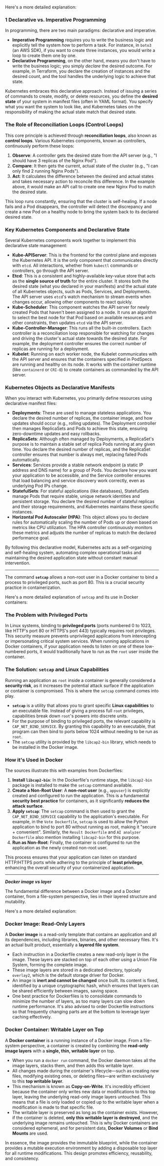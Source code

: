 

Here's a more detailed explanation:

### 1 Declarative vs. Imperative Programming
In programming, there are two main paradigms: declarative and imperative.
*   **Imperative Programming** requires you to write the business logic and explicitly tell the system *how* to perform a task. For instance, in `boto3` (an AWS SDK), if you want to create three instances, you would write a loop to create them one by one.
*   **Declarative Programming**, on the other hand, means you don't have to write the business logic; you simply *declare* the desired outcome. For example, in Terraform, you declare the creation of instances and the desired count, and the tool handles the underlying logic to achieve that state.

Kubernetes embraces this declarative approach. Instead of issuing a series of commands to create, modify, or delete resources, you define the **desired state** of your system in manifest files (often in YAML format). You specify what you want the system to look like, and Kubernetes takes on the responsibility of making the actual state match that desired state.

### The Role of Reconciliation Loops (Control Loops)
This core principle is achieved through **reconciliation loops**, also known as **control loops**. Various Kubernetes components, known as controllers, continuously perform these loops:
1.  **Observe**: A controller gets the desired state from the API server (e.g., "I should have 3 replicas of the Nginx Pod").
2.  **Compare**: It then gets the current, actual state of the cluster (e.g., "I can only find 2 running Nginx Pods").
3.  **Act**: It calculates the difference between the desired and actual states and takes necessary action to reconcile this difference. In the example above, it would make an API call to create one new Nginx Pod to match the desired state.

This loop runs constantly, ensuring that the cluster is self-healing. If a node fails and a Pod disappears, the controller will detect the discrepancy and create a new Pod on a healthy node to bring the system back to its declared desired state.

### Key Kubernetes Components and Declarative State
Several Kubernetes components work together to implement this declarative state management:
*   **Kube-APIServer**: This is the frontend for the control plane and exposes the Kubernetes API. It is the only component that communicates directly with `etcd`. All interactions, whether from `kubectl` commands or controllers, go through the API server.
*   **Etcd**: This is a consistent and highly-available key-value store that acts as the **single source of truth** for the entire cluster. It stores both the desired state (what you declared in your manifests) and the actual state of all Kubernetes objects, such as Pods, Services, and Deployments. The API server uses `etcd`'s watch mechanism to stream events when changes occur, allowing other components to react quickly.
*   **Kube-Scheduler**: This component watches the API server for newly created Pods that haven't been assigned to a node. It runs an algorithm to select the best node for that Pod based on available resources and other constraints, then updates `etcd` via the API server.
*   **Kube-Controller-Manager**: This runs all the built-in controllers. Each controller is a reconciliation loop responsible for watching for changes and driving the cluster's actual state towards the desired state. For example, the deployment controller ensures the correct number of replicas are running for a deployment.
*   **Kubelet**: Running on each worker node, the Kubelet communicates with the API server and ensures that the containers specified in PodSpecs are running and healthy on its node. It works with the container runtime (like `containerd` or `CRI-O`) to create containers as commanded by the API server.

### Kubernetes Objects as Declarative Manifests
When you interact with Kubernetes, you primarily define resources using declarative manifest files:
*   **Deployments**: These are used to manage stateless applications. You declare the desired number of replicas, the container image, and how updates should occur (e.g., rolling updates). The Deployment controller then manages ReplicaSets and Pods to achieve this state, ensuring zero-downtime updates and easy rollbacks.
*   **ReplicaSets**: Although often managed by Deployments, a ReplicaSet's purpose is to maintain a stable set of replica Pods running at any given time. You declare the desired number of replicas, and the ReplicaSet controller ensures that number is always met, replacing failed Pods automatically.
*   **Services**: Services provide a stable network endpoint (a static IP address and DNS name) for a group of Pods. You declare how you want your application to be accessible, and the Service controller ensures that load balancing and service discovery work correctly, even as underlying Pod IPs change.
*   **StatefulSets**: For stateful applications (like databases), StatefulSets manage Pods that require stable, unique network identities and persistent storage. You declare the desired number of stateful replicas and their storage requirements, and Kubernetes maintains these specific instances.
*   **Horizontal Pod Autoscaler (HPA)**: This object allows you to declare rules for automatically scaling the number of Pods up or down based on metrics like CPU utilization. The HPA controller continuously monitors these metrics and adjusts the number of replicas to match the declared performance goal.

By following this declarative model, Kubernetes acts as a self-organizing and self-healing system, automating complex operational tasks and maintaining the desired application state without constant manual intervention.


---------------------------------------------------------------------------------------------------------------


The command **`setcap`** allows a non-root user in a Docker container to bind a process to privileged ports, such as port 80. This is a crucial security practice in containerization.

Here's a more detailed explanation of `setcap` and its use in Docker containers:

### The Problem with Privileged Ports
In Linux systems, binding to **privileged ports** (ports numbered 0 to 1023, like HTTP's port 80 or HTTPS's port 443) typically requires root privileges. This security measure prevents unprivileged applications from intercepting or impersonating critical system services. When running applications in Docker containers, if your application needs to listen on one of these low-numbered ports, it would traditionally have to run as the `root` user inside the container.

### The Solution: `setcap` and Linux Capabilities
Running an application as `root` inside a container is generally considered a **security risk**, as it increases the potential attack surface if the application or container is compromised. This is where the `setcap` command comes into play.

*   **`setcap`** is a utility that allows you to grant specific **Linux capabilities** to an executable file. Instead of giving a process full `root` privileges, capabilities break down `root`'s powers into discrete units.
*   For the purpose of binding to privileged ports, the relevant capability is `CAP_NET_BIND_SERVICE`. By granting this capability to an executable, that program can then bind to ports below 1024 without needing to be run as `root`.
*   The `setcap` utility is provided by the `libcap2-bin` library, which needs to be installed in the Docker image.

### How it's Used in Docker
The sources illustrate this with examples from Dockerfiles:
1.  **Install `libcap2-bin`**: In the Dockerfile's runtime stage, the `libcap2-bin` package is installed to make the `setcap` command available.
2.  **Create a Non-Root User**: A **non-root user** (e.g., `appuser`) is explicitly created and configured to run the application. This is a fundamental **security best practice** for containers, as it significantly **reduces the attack surface**.
3.  **Apply `setcap`**: The `setcap` command is then used to grant the `CAP_NET_BIND_SERVICE` capability to the application's executable. For example, in the `Vote Dockerfile`, `setcap` is used to allow the Python application to bind to port 80 without running as root, making it "secure + convenient". Similarly, the `Result Dockerfile` and `AI analyzer Dockerfile` also mention installing `libcap2-bin` for this purpose.
4.  **Run as Non-Root**: Finally, the container is configured to run the application as the newly created non-root user.

This process ensures that your application can listen on standard HTTP/HTTPS ports while adhering to the principle of **least privilege**, enhancing the overall security of your containerized application.

---------------------------------------------------------------------------------------------------------------------------


***Docker image vs layer***

The fundamental difference between a Docker image and a Docker container, from a file-system perspective, lies in their layered structure and mutability.

Here's a more detailed explanation:

### Docker Image: Read-Only Layers
A **Docker image** is a read-only template that contains an application and all its dependencies, including libraries, binaries, and other necessary files. It's an actual built product, essentially a **layered file system**.
*   Each instruction in a Dockerfile creates a new read-only layer in the image. These layers are stacked on top of each other using a Union File System, forming the complete image.
*   These image layers are stored in a dedicated directory, typically `overlay2`, which is the default storage driver for Docker.
*   An image is **inert and cannot be changed** once built. Its content is fixed, identified by a unique cryptographic hash, which ensures that layers can be shared efficiently between images, saving space.
*   One best practice for Dockerfiles is to consolidate commands to minimize the number of layers, as too many layers can slow down runtime performance. It's also advised to order Dockerfile instructions so that frequently changing parts are at the bottom to leverage layer caching effectively.

### Docker Container: Writable Layer on Top
A **Docker container** is a running instance of a Docker image. From a file-system perspective, a container is created by combining the **read-only image layers** with a **single, thin, writable layer** on top.
*   When you run a `docker run` command, the Docker daemon takes all the image layers, stacks them, and then adds this writable layer.
*   All changes made during the container's lifecycle—such as creating new files, modifying existing ones, or deleting files—are written exclusively to this **top writable layer**.
*   This mechanism is known as **Copy-on-Write**. It's incredibly efficient because the container only writes new data or modifications to this top layer, leaving the underlying read-only image layers untouched. This means that a file is only loaded or copied up to the writable layer when a modification is made to that specific file.
*   The writable layer is preserved as long as the container exists. However, if the container is deleted, **only this writable layer is destroyed**, and the underlying image remains untouched. This is why Docker containers are considered ephemeral, and for persistent data, **Docker Volumes** or **Bind Mounts** are used.

In essence, the image provides the immutable blueprint, while the container provides a mutable execution environment by adding a disposable top layer for all runtime modifications. This design promotes efficiency, reusability, and consistency.
